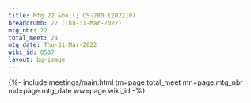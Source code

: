 ```yaml
---
title: Mtg 22 &bull; CS-280 (202210)
breadcrumb: 22 (Thu-31-Mar-2022)
mtg_nbr: 22
total_meet: 24
mtg_date: Thu-31-Mar-2022
wiki_id: 8537
layout: bg-image
---
```


{%- include meetings/main.html
    tm=page.total_meet
    mn=page.mtg_nbr
    md=page.mtg_date
    ww=page.wiki_id
-%}
